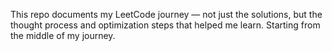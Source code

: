 This repo documents my LeetCode journey — not just the solutions, but the thought process and optimization steps that helped me learn. Starting from the middle of my journey.
